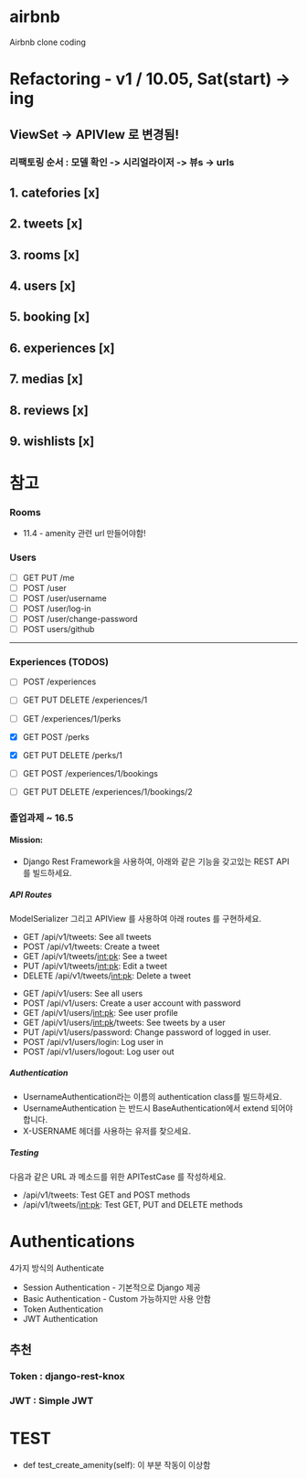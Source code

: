 # airbnb
Airbnb clone coding


# Refactoring - v1 / 10.05, Sat(start) -> ing
## ViewSet -> APIVIew 로 변경됨! 
### 리팩토링 순서 : 모델 확인 -> 시리얼라이저 -> 뷰s -> urls

## 1. catefories [x]
## 2. tweets [x]
## 3. rooms [x]
## 4. users [x]
## 5. booking [x]
## 6. experiences [x]
## 7. medias [x]
## 8. reviews [x]
## 9. wishlists [x]



# 참고 

### Rooms 
- 11.4 - amenity 관련 url 만들어야함! 

### Users
- [ ] GET PUT /me
- [ ] POST /user
- [ ] POST /user/username
- [ ] POST /user/log-in
- [ ] POST /user/change-password
- [ ] POST users/github

--- 

### Experiences (TODOS)

- [ ] POST /experiences
- [ ] GET PUT DELETE /experiences/1
- [ ] GET /experiences/1/perks
- [x] GET POST /perks
- [x] GET PUT DELETE /perks/1
- [ ] GET POST /experiences/1/bookings
- [ ] GET PUT DELETE /experiences/1/bookings/2


### 졸업과제 ~ 16.5 

#### Mission:
- Django Rest Framework을 사용하여, 아래와 같은 기능을 갖고있는 REST API 를 빌드하세요.

##### API Routes
ModelSerializer 그리고 APIView 를 사용하여 아래 routes 를 구현하세요.
<!-- tweets -->
- GET /api/v1/tweets: See all tweets
- POST /api/v1/tweets: Create a tweet
- GET /api/v1/tweets/<int:pk>: See a tweet
- PUT /api/v1/tweets/<int:pk>: Edit a tweet
- DELETE /api/v1/tweets/<int:pk>: Delete a tweet

<!-- users -->
- GET /api/v1/users: See all users
- POST /api/v1/users: Create a user account with password
- GET /api/v1/users/<int:pk>: See user profile
- GET /api/v1/users/<int:pk>/tweets: See tweets by a user
- PUT /api/v1/users/password: Change password of logged in user.
- POST /api/v1/users/login: Log user in
- POST /api/v1/users/logout: Log user out

##### Authentication
- UsernameAuthentication라는 이름의 authentication class를 빌드하세요.
- UsernameAuthentication 는 반드시 BaseAuthentication에서 extend 되어야 합니다.
- X-USERNAME 헤더를 사용하는 유저를 찾으세요.

##### Testing
다음과 같은 URL 과 메소드를 위한 APITestCase 를 작성하세요.
- /api/v1/tweets: Test GET and POST methods
- /api/v1/tweets/<int:pk>: Test GET, PUT and DELETE methods


# Authentications
4가지 방식의 Authenticate
- Session Authentication - 기본적으로 Django 제공
- Basic Authentication - Custom 가능하지만 사용 안함
- Token Authentication
- JWT Authentication

## 추천

### Token : django-rest-knox
### JWT : Simple JWT




# TEST 
- def test_create_amenity(self): 이 부분 작동이 이상함 
